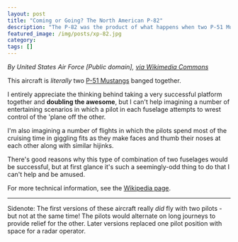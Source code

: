 ```yaml
---
layout: post
title: "Coming or Going? The North American P-82"
description: "The P-82 was the product of what happens when two P-51 Mustangs get together."
featured_image: /img/posts/xp-82.jpg
category:
tags: []
---
```


<cite>By United States Air Force [Public domain], <a href="https://commons.wikimedia.org/wiki/File%3ANorth_American_XP-82_Twin_Mustang_44-83887.Color.jpg">via Wikimedia Commons</a>
</cite>

This aircraft is _literally_ two [P-51 Mustangs](https://en.wikipedia.org/wiki/North_American_P-51_Mustang) banged together.

I entirely appreciate the thinking behind taking a very successful platform together and **doubling the awesome**, but I can't help imagining a number of entertaining scenarios in which a pilot in each fuselage attempts to wrest control of the 'plane off the other.

I'm also imagining a number of flights in which the pilots spend most of the cruising time in giggling fits as they make faces and thumb their noses at each other along with similar hijinks.

There's good reasons why this type of combination of two fuselages would be successful, but at first glance it's such a seemingly-odd thing to do that I can't help and be amused.

For more technical information, see the [Wikipedia page](https://en.wikipedia.org/wiki/North_American_F-82_Twin_Mustang).

---

Sidenote: The first versions of these aircraft really _did_ fly with two pilots - but not at the same time! The pilots would alternate on long journeys to provide relief for the other. Later versions replaced one pilot position with space for a radar operator.
